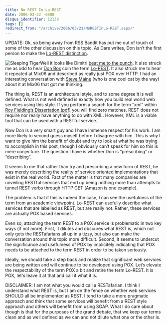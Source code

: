 ```yaml
---
title: No REST In Lo-REST
date: 2006-03-22 -0800
disqus_identifier: 12138
tags: []
redirect_from: "/archive/2006/03/21/NoRESTInLo-REST.aspx/"
---
```


UPDATE: Ok, so being away from RSS Bandit has put me out of touch of
some of the other discussion on this topic. As Dare writes, Don isn’t
the first person to make the [Lo-REST
distinction](http://www.25hoursaday.com/weblog/PermaLink.aspx?guid=473cc14f-4668-43cf-b5b9-0178f9271296 "How Tool Vendors Can Better Support Rest").

![Sleeping Tiger](https://haacked.com/images/sleeping_tiger.jpg)Well it
looks like Dimitri [beat me to the
punch](http://glazkov.com/archive/2006/03/22/2444.aspx "Dimitri Glazkov's Blog").
It also struck me as odd to hear [Don
Box](http://pluralsight.com/blogs/dbox/ "Don Box's Blog") coin the term
[Lo-REST](http://pluralsight.com/blogs/dbox/archive/2006/03/18/20235.aspx "Don Talks About Lo-Rest").
It also struck me to hear it repeated at Mix06 and described as really
just POX over HTTP. I had an interesting conversation with [Steve
Maine](http://hyperthink.net/blog/ "Steve Maine's blog") (who is one
cool cat by the way) about it at Mix06 that got me thinking.

The thing is, REST is an architectural style, and to some degree it is
well defined. What is not well defined is exactly how you build real
world web services using this style. If you perform a search for the
term “xml” within [Roy Fielding’s Dissertation
(pdf)](http://www.ics.uci.edu/%7Efielding/pubs/dissertation/fielding_dissertation.pdf "Roy Fielding REST Dissertation")
you will find zero matches. REST does not require nor really have
anything to do with XML. However, XML is a viable tool that can be used
with a RESTful service.

Now Don is a very smart guy and I have immense respect for his work. I
am more likely to second guess myself before I disagree with him. This
is why I want to give him the benefit of doubt and try to look at what
he was trying to accomplish in this post, though I obviously can’t speak
for him so this is mere conjecture. The question I have is whether Don
is “prescribing” or “describing”.

It seems to me that rather than try and prescribing a new form of REST,
he was merely describing the reality of service oriented implementations
that exist in the real world. Fact of the matter is that many companies
are unveiling RESTful services that end up being nothing more than
attempts to tunnel REST verbs through HTTP GET (Amazon is one example).

The problem is that if this is indeed the case, I can see the usefulness
of the term from an academic viewpoint. Lo-REST can usefully describe
what services that are labelled as REST, but are really not. Rather,
these services are actually POX based services.

Even so, attaching the term REST to a POX service is problematic in two
key ways (if not more). First, it dilutes and obscures what REST is,
which not only gets the RESTafarians all up in a tizzy, but also can
make the conversation around this topic more difficult. Second, it seems
to undercut the significance and usefulness of POX by implicitely
indicating that POX needs to be attached to the term REST in order to be
taken seriously.

Ideally, we should take a step back and realize that significant web
services are being written and will continue to be developed using POX.
Let’s elevate the respectability of the term POX a bit and retire the
term Lo-REST. It is POX, let's leave it at that and call it what it is.

DISCLAIMER: I am not what you would call a RESTafarian. I think I
understand what REST is, but I am on the fence on whether web services
SHOULD all be implemented as REST. I tend to take a more pragmatic
approach and think that some services will benefit from a REST style
approach and others will benefit from using SOAP. What I do care about
though is that for the purposes of the grand debate, that we keep our
terms clean and as well defined as we can and not dilute what one or the
other is.

